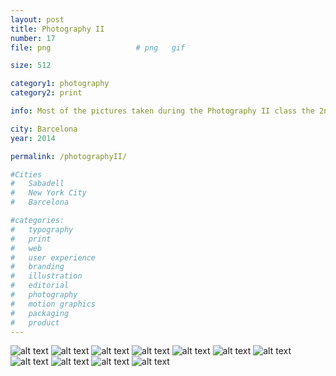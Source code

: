 ```yaml
---
layout: post
title: Photography II 
number: 17
file: png					# png	gif

size: 512

category1: photography
category2: print

info: Most of the pictures taken during the Photography II class the 2nd year at ESDi; Playing with light (1 and 2), Lonelyness among the crowds (3 to 7), confusion & love (8 and 9), RedRum (10) and 'door' as William Eggleston (11). 

city: Barcelona
year: 2014

permalink: /photographyII/

#Cities
#	Sabadell
#	New York City
#	Barcelona

#categories:
#	typography
#	print
#	web
#	user experience
#	branding
#	illustration
#	editorial
#	photography
#	motion graphics
#	packaging
#	product
---
```


![alt text][img1]
![alt text][img2]
![alt text][img3]
![alt text][img4]
![alt text][img5]
![alt text][img6]
![alt text][img7]
![alt text][img8]
![alt text][img9]
![alt text][img10]
![alt text][img11]

[img1]: /img/proj/proj17_img1.png
[img2]: /img/proj/proj17_img2.png
[img3]: /img/proj/proj17_img3.png
[img4]: /img/proj/proj17_img4.png
[img5]: /img/proj/proj17_img5.png
[img6]: /img/proj/proj17_img6.png
[img7]: /img/proj/proj17_img7.png
[img8]: /img/proj/proj17_img8.png
[img9]: /img/proj/proj17_img9.png
[img10]: /img/proj/proj17_img10.png
[img11]: /img/proj/proj17_img11.png
